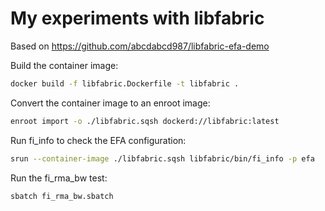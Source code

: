 # My experiments with libfabric

Based on https://github.com/abcdabcd987/libfabric-efa-demo

Build the container image:
```bash
docker build -f libfabric.Dockerfile -t libfabric .
```

Convert the container image to an enroot image:
```bash
enroot import -o ./libfabric.sqsh dockerd://libfabric:latest
```

Run fi_info to check the EFA configuration:
```bash
srun --container-image ./libfabric.sqsh libfabric/bin/fi_info -p efa
```

Run the fi_rma_bw test:
```bash
sbatch fi_rma_bw.sbatch
```
